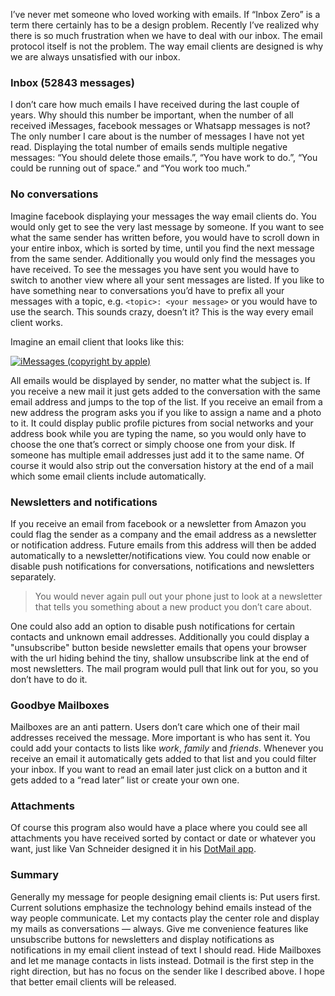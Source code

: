 I’ve never met someone who loved working with emails. If “Inbox Zero” is a term there certainly has to be a design problem. Recently I’ve realized why there is so much frustration when we have to deal with our inbox. The email protocol itself is not the problem. The way email clients are designed is why we are always unsatisfied with our inbox.

### Inbox (52843 messages)

I don’t care how much emails I have received during the last couple of years. Why should this number be important, when the number of all received iMessages, facebook messages or Whatsapp messages is not? The only number I care about is the number of messages I have not yet read. Displaying the total number of emails sends multiple negative messages: “You should delete those emails.”, “You have work to do.”, “You could be running out of space.” and “You work too much.”

### No conversations

Imagine facebook displaying your messages the way email clients do. You would only get to see the very last message by someone. If you want to see what the same sender has written before, you would have to scroll down in your entire inbox, which is sorted by time, until you find the next message from the same sender. Additionally you would only find the messages you have received. To see the messages you have sent you would have to switch to another view where all your sent messages are listed. If you like to have something near to conversations you’d have to prefix all your messages with a topic, e.g. `<topic>: <your message>` or you would have to use the search. This sounds crazy, doesn’t it? This is the way every email client works.

Imagine an email client that looks like this:

<a href="http://maximilianhoffmann.com/images/iMessages.png" class="image-inline"><img src="http://maximilianhoffmann.com/images/iMessages.png" title="iMessages (copyright by apple)"></a>

All emails would be displayed by sender, no matter what the subject is. If you receive a new mail it just gets added to the conversation with the same email address and jumps to the top of the list. If you receive an email from a new address the program asks you if you like to assign a name and a photo to it. It could display public profile pictures from social networks and your address book while you are typing the name, so you would only have to choose the one that’s correct or simply choose one from your disk. If someone has multiple email addresses just add it to the same name. Of course it would also strip out the conversation history at the end of a mail which some email clients include automatically.

### Newsletters and notifications

If you receive an email from facebook or a newsletter from Amazon you could flag the sender as a company and the email address as a newsletter or notification address. Future emails from this address will then be added automatically to a newsletter/notifications view. You could now enable or disable push notifications for conversations, notifications and newsletters separately.

> You would never again pull out your phone just to look at a newsletter that tells you something about a new product you don’t care about.

One could also add an option to disable push notifications for certain contacts and unknown email addresses. Additionally you could display a "unsubscribe" button beside newsletter emails that opens your browser with the url hiding behind the tiny, shallow unsubscribe link at the end of most newsletters. The mail program would pull that link out for you, so you don’t have to do it.

### Goodbye Mailboxes

Mailboxes are an anti pattern. Users don’t care which one of their mail addresses received the message. More important is who has sent it. You could add your contacts to lists like _work_, _family_ and _friends_. Whenever you receive an email it automatically gets added to that list and you could filter your inbox. If you want to read an email later just click on a button and it gets added to a “read later” list or create your own one.

### Attachments

Of course this program also would have a place where you could see all attachments you have received sorted by contact or date or whatever you want, just like Van Schneider designed it in his [DotMail app](http://dotmailapp.com/).

### Summary

Generally my message for people designing email clients is: Put users first. Current solutions emphasize the technology behind emails instead of the way people communicate. Let my contacts play the center role and display my mails as conversations — always. Give me convenience features like unsubscribe buttons for newsletters and display notifications as notifications in my email client instead of text I should read. Hide Mailboxes and let me manage contacts in lists instead. Dotmail is the first step in the right direction, but has no focus on the sender like I described above. I hope that better email clients will be released.
